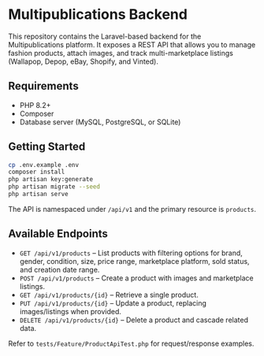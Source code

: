 # Multipublications Backend

This repository contains the Laravel-based backend for the Multipublications platform. It exposes a REST API that allows you to manage fashion products, attach images, and track multi-marketplace listings (Wallapop, Depop, eBay, Shopify, and Vinted).

## Requirements

- PHP 8.2+
- Composer
- Database server (MySQL, PostgreSQL, or SQLite)

## Getting Started

```bash
cp .env.example .env
composer install
php artisan key:generate
php artisan migrate --seed
php artisan serve
```

The API is namespaced under `/api/v1` and the primary resource is `products`.

## Available Endpoints

- `GET /api/v1/products` – List products with filtering options for brand, gender, condition, size, price range, marketplace platform, sold status, and creation date range.
- `POST /api/v1/products` – Create a product with images and marketplace listings.
- `GET /api/v1/products/{id}` – Retrieve a single product.
- `PUT /api/v1/products/{id}` – Update a product, replacing images/listings when provided.
- `DELETE /api/v1/products/{id}` – Delete a product and cascade related data.

Refer to `tests/Feature/ProductApiTest.php` for request/response examples.
